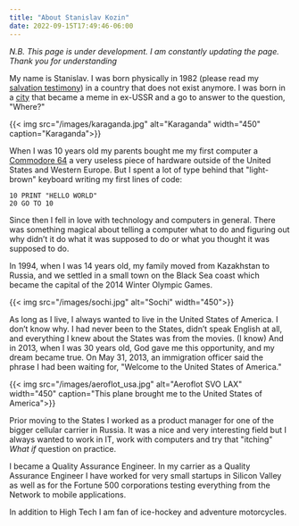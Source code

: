 ```yaml
---
title: "About Stanislav Kozin"
date: 2022-09-15T17:49:46-06:00
---
```

*N.B. This page is under development. I am constantly updating the page. Thank you for understanding*

My name is Stanislav. I was born physically in 1982 (please read my [salvation testimony](/testimony)) in a country that does not exist anymore. I was born in a [city](https://en.wikipedia.org/wiki/Karaganda) that became a meme in ex-USSR and a go to answer to the question, "Where?"

{{< img src="/images/karaganda.jpg" alt="Karaganda" width="450" caption="Karaganda">}}

When I was 10 years old my parents bought me my first computer a [Commodore 64](https://en.wikipedia.org/wiki/Commodore_64) a very useless piece of hardware outside of the United States and Western Europe. But I spent a lot of type behind that "light-brown" keyboard writing my first lines of code:
```
10 PRINT "HELLO WORLD"
20 GO TO 10
```
Since then I fell in love with technology and computers in general. There was something magical about telling a computer what to do and figuring out why didn’t it do what it was supposed to do or what you thought it was supposed to do.

In 1994, when I was 14 years old, my family moved from Kazakhstan to Russia, and we settled in a small town on the Black Sea coast which became the capital of the 2014 Winter Olympic Games.

{{< img src="/images/sochi.jpg" alt="Sochi" width="450">}}

As long as I live, I always wanted to live in the United States of America. I don’t know why. I had never been to the States, didn’t speak English at all, and everything I knew about the States was from the movies. (I know) And in 2013, when I was 30 years old, God gave me this opportunity, and my dream became true. On May 31, 2013, an immigration officer said the phrase I had been waiting for, "Welcome to the United States of America."

{{< img src="/images/aeroflot_usa.jpg" alt="Aeroflot SVO LAX" width="450" caption="This plane brought me to the United States of America">}}

Prior moving to the States I worked as a product manager for one of the bigger cellular carrier in Russia. It was a nice and very interesting field but I always wanted to work in IT, work with computers and try that "itching" *What if* question on practice.

I became a Quality Assurance Engineer. In my carrier as a Quality Assurance Engineer I have worked for very small startups in Silicon Valley as well as for the Fortune 500 corporations testing everything from the Network to mobile applications.

In addition to High Tech I am fan of ice-hockey and adventure motorcycles.
